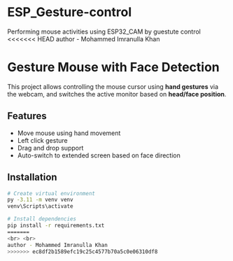 # ESP_Gesture-control
Performing mouse activities using ESP32_CAM by guestute control
<<<<<<< HEAD
author - Mohammed Imranulla Khan
# Gesture Mouse with Face Detection

This project allows controlling the mouse cursor using **hand gestures** via the webcam, 
and switches the active monitor based on **head/face position**.

## Features
- Move mouse using hand movement
- Left click gesture
- Drag and drop support
- Auto-switch to extended screen based on face direction

## Installation
```bash
# Create virtual environment
py -3.11 -m venv venv
venv\Scripts\activate

# Install dependencies
pip install -r requirements.txt
=======
<br> <br>
author - Mohammed Imranulla Khan
>>>>>>> ec8df2b1589efc19c25c4577b70a5c0e06310df8
